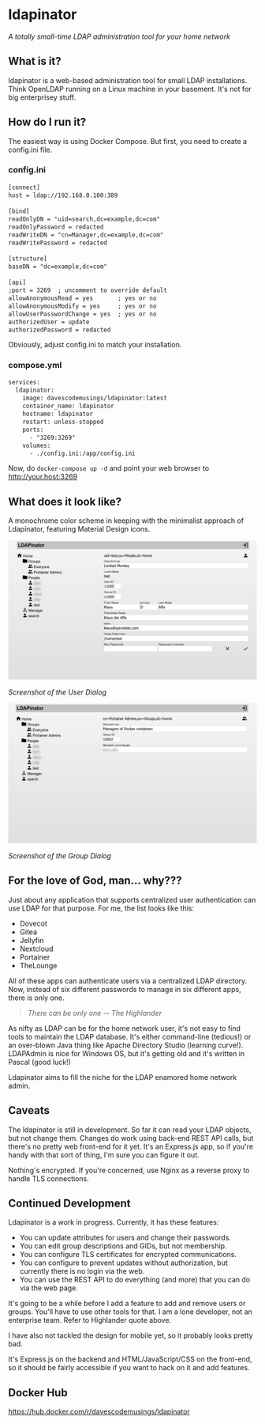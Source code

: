 # ldapinator
_A totally small-time LDAP administration tool for your home network_

## What is it?
ldapinator is a web-based administration tool for small LDAP installations. Think OpenLDAP running on a Linux machine in your basement. It's not for big enterprisey stuff.

## How do I run it?
The easiest way is using Docker Compose. But first, you need to create a config.ini file.

### config.ini
```
[connect]
host = ldap://192.168.0.100:389

[bind]
readOnlyDN = "uid=search,dc=example,dc=com"
readOnlyPassword = redacted
readWriteDN = "cn=Manager,dc=example,dc=com"
readWritePassword = redacted

[structure]
baseDN = "dc=example,dc=com"

[api]
;port = 3269  ; uncomment to override default
allowAnonymousRead = yes       ; yes or no
allowAnonymousModify = yes     ; yes or no
allowUserPasswordChange = yes  ; yes or no
authorizedUser = update
authorizedPassword = redacted
```

Obviously, adjust config.ini to match your installation.

### compose.yml
```
services:
  ldapinator:
    image: davescodemusings/ldapinator:latest
    container_name: ldapinator
    hostname: ldapinator
    restart: unless-stopped
    ports:
      - "3269:3269"
    volumes:
      - ./config.ini:/app/config.ini
```

Now, do `docker-compose up -d` and point your web browser to http://your.host:3269

## What does it look like?
A monochrome color scheme in keeping with the minimalist approach of Ldapinator, featuring Material Design icons.

![User Dialog](https://github.com/DavesCodeMusings/ldapinator/blob/main/docs/images/LDAPinator_User_Dialog.jpg)

_Screenshot of the User Dialog_


![Group Dialog](https://github.com/DavesCodeMusings/ldapinator/blob/main/docs/images/LDAPinator_Group_Dialog.jpg)

_Screenshot of the Group Dialog_

## For the love of God, man... why???
Just about any application that supports centralized user authentication can use LDAP for that purpose. For me, the list looks like this:
* Dovecot
* Gitea
* Jellyfin
* Nextcloud
* Portainer
* TheLounge

All of these apps can authenticate users via a centralized LDAP directory. Now, instead of six different passwords to manage in six different apps, there is only one.

> _There can be only one -- The Highlander_

As nifty as LDAP can be for the home network user, it's not easy to find tools to maintain the LDAP database. It's either command-line (tedious!) or an over-blown Java thing like Apache Directory Studio (learning curve!). LDAPAdmin is nice for Windows OS, but it's getting old and it's written in Pascal (good luck!)

Ldapinator aims to fill the niche for the LDAP enamored home network admin. 

## Caveats
The ldapinator is still in development. So far it can read your LDAP objects, but not change them. Changes do work using back-end REST API calls, but there's no pretty web front-end for it yet. It's an Express.js app, so if you're handy with that sort of thing, I'm sure you can figure it out.

Nothing's encrypted. If you're concerned, use Nginx as a reverse proxy to handle TLS connections.

## Continued Development
Ldapinator is a work in progress. Currently, it has these features:

* You can update attributes for users and change their passwords.
* You can edit group descriptions and GIDs, but not membership.
* You can configure TLS certificates for encrypted communications.
* You can configure to prevent updates without authorization, but currently there is no login via the web.
* You can use the REST API to do everything (and more) that you can do via the web page.

It's going to be a while before I add a feature to add and remove users or groups. You'll have to use other tools for that. I am a lone developer, not an enterprise team. Refer to Highlander quote above.

I have also not tackled the design for mobile yet, so it probably looks pretty bad.

It's Express.js on the backend and HTML/JavaScript/CSS on the front-end, so it should be fairly accessible if you want to hack on it and add features.

## Docker Hub
https://hub.docker.com/r/davescodemusings/ldapinator
